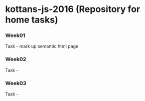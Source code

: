 # kottans-js-2016 (Repository for home tasks)

### Week01
Task - mark up semantic html page
### Week02
Task - 
### Week03
Task - 
